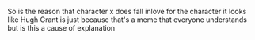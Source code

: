 So is the reason that character x does fall inlove for the character it looks like Hugh Grant is just because that's a meme that everyone understands but is this a cause of explanation